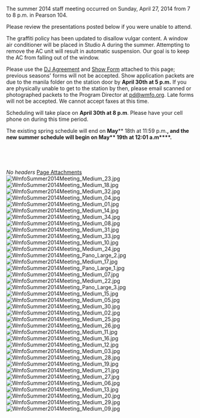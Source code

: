 The summer 2014 staff meeting occurred on Sunday, April 27, 2014 from 7 to 8 p.m. in Pearson 104.

Please review the presentations posted below if you were unable to attend.

The graffiti policy has been updated to disallow vulgar content. A window air conditioner will be placed in Studio A during the summer. Attempting to remove the AC unit will result in automatic suspension. Our goal is to keep the AC from falling out of the window.

Please use the [DJ Agreement](https://wiki.wmfo.org/@api/deki/files/725/=WMFO_DJ_Agreement_Form_SU14.pdf "WMFO DJ Agreement Form_SU14.pdf") and [Show Form](https://wiki.wmfo.org/@api/deki/files/724/=WMFO_Show_Scheduling_Form_SU14.pdf "WMFO Show Scheduling Form_SU14.pdf") attached to this page; previous seasons' forms will not be accepted. Show application packets are due to the manila folder on the station door by **April 30th at 5 p.m.** If you are physically unable to get to the station by then, please email scanned or photographed packets to the Program Director at [pd@wmfo.org](mailto:pd@wmfo.org "mailto:pd@wmfo.org"). Late forms will not be accepted. We cannot accept faxes at this time.

Scheduling will take place on **April 30th at 8 p.m**. Please have your cell phone on during this time period.

The existing spring schedule will end on **May**** 18th at 11:59 p.m.**, and the new summer schedule will begin on **May**** 19th at 12:01 a.m****.**

 

 

*No headers*
[Page Attachments](https://wiki-files.wmfo.org/Staff_Info/Staff_Meetings/Meeting_Archive/2014-Summer_Meeting)
![WmfoSummer2014Meeting_Medium_23.jpg](https://wiki-files.wmfo.org/Staff_Info/Staff_Meetings/Meeting_Archive/2014-Summer_Meeting/WmfoSummer2014Meeting_Medium_23.jpg)
![WmfoSummer2014Meeting_Medium_18.jpg](https://wiki-files.wmfo.org/Staff_Info/Staff_Meetings/Meeting_Archive/2014-Summer_Meeting/WmfoSummer2014Meeting_Medium_18.jpg)
![WmfoSummer2014Meeting_Medium_32.jpg](https://wiki-files.wmfo.org/Staff_Info/Staff_Meetings/Meeting_Archive/2014-Summer_Meeting/WmfoSummer2014Meeting_Medium_32.jpg)
![WmfoSummer2014Meeting_Medium_04.jpg](https://wiki-files.wmfo.org/Staff_Info/Staff_Meetings/Meeting_Archive/2014-Summer_Meeting/WmfoSummer2014Meeting_Medium_04.jpg)
![WmfoSummer2014Meeting_Medium_01.jpg](https://wiki-files.wmfo.org/Staff_Info/Staff_Meetings/Meeting_Archive/2014-Summer_Meeting/WmfoSummer2014Meeting_Medium_01.jpg)
![WmfoSummer2014Meeting_Medium_14.jpg](https://wiki-files.wmfo.org/Staff_Info/Staff_Meetings/Meeting_Archive/2014-Summer_Meeting/WmfoSummer2014Meeting_Medium_14.jpg)
![WmfoSummer2014Meeting_Medium_34.jpg](https://wiki-files.wmfo.org/Staff_Info/Staff_Meetings/Meeting_Archive/2014-Summer_Meeting/WmfoSummer2014Meeting_Medium_34.jpg)
![WmfoSummer2014Meeting_Medium_08.jpg](https://wiki-files.wmfo.org/Staff_Info/Staff_Meetings/Meeting_Archive/2014-Summer_Meeting/WmfoSummer2014Meeting_Medium_08.jpg)
![WmfoSummer2014Meeting_Medium_31.jpg](https://wiki-files.wmfo.org/Staff_Info/Staff_Meetings/Meeting_Archive/2014-Summer_Meeting/WmfoSummer2014Meeting_Medium_31.jpg)
![WmfoSummer2014Meeting_Medium_33.jpg](https://wiki-files.wmfo.org/Staff_Info/Staff_Meetings/Meeting_Archive/2014-Summer_Meeting/WmfoSummer2014Meeting_Medium_33.jpg)
![WmfoSummer2014Meeting_Medium_10.jpg](https://wiki-files.wmfo.org/Staff_Info/Staff_Meetings/Meeting_Archive/2014-Summer_Meeting/WmfoSummer2014Meeting_Medium_10.jpg)
![WmfoSummer2014Meeting_Medium_24.jpg](https://wiki-files.wmfo.org/Staff_Info/Staff_Meetings/Meeting_Archive/2014-Summer_Meeting/WmfoSummer2014Meeting_Medium_24.jpg)
![WmfoSummer2014Meeting_Pano_Large_2.jpg](https://wiki-files.wmfo.org/Staff_Info/Staff_Meetings/Meeting_Archive/2014-Summer_Meeting/WmfoSummer2014Meeting_Pano_Large_2.jpg)
![WmfoSummer2014Meeting_Medium_17.jpg](https://wiki-files.wmfo.org/Staff_Info/Staff_Meetings/Meeting_Archive/2014-Summer_Meeting/WmfoSummer2014Meeting_Medium_17.jpg)
![WmfoSummer2014Meeting_Pano_Large_1.jpg](https://wiki-files.wmfo.org/Staff_Info/Staff_Meetings/Meeting_Archive/2014-Summer_Meeting/WmfoSummer2014Meeting_Pano_Large_1.jpg)
![WmfoSummer2014Meeting_Medium_07.jpg](https://wiki-files.wmfo.org/Staff_Info/Staff_Meetings/Meeting_Archive/2014-Summer_Meeting/WmfoSummer2014Meeting_Medium_07.jpg)
![WmfoSummer2014Meeting_Medium_22.jpg](https://wiki-files.wmfo.org/Staff_Info/Staff_Meetings/Meeting_Archive/2014-Summer_Meeting/WmfoSummer2014Meeting_Medium_22.jpg)
![WmfoSummer2014Meeting_Pano_Large_3.jpg](https://wiki-files.wmfo.org/Staff_Info/Staff_Meetings/Meeting_Archive/2014-Summer_Meeting/WmfoSummer2014Meeting_Pano_Large_3.jpg)
![WmfoSummer2014Meeting_Medium_15.jpg](https://wiki-files.wmfo.org/Staff_Info/Staff_Meetings/Meeting_Archive/2014-Summer_Meeting/WmfoSummer2014Meeting_Medium_15.jpg)
![WmfoSummer2014Meeting_Medium_05.jpg](https://wiki-files.wmfo.org/Staff_Info/Staff_Meetings/Meeting_Archive/2014-Summer_Meeting/WmfoSummer2014Meeting_Medium_05.jpg)
![WmfoSummer2014Meeting_Medium_30.jpg](https://wiki-files.wmfo.org/Staff_Info/Staff_Meetings/Meeting_Archive/2014-Summer_Meeting/WmfoSummer2014Meeting_Medium_30.jpg)
![WmfoSummer2014Meeting_Medium_02.jpg](https://wiki-files.wmfo.org/Staff_Info/Staff_Meetings/Meeting_Archive/2014-Summer_Meeting/WmfoSummer2014Meeting_Medium_02.jpg)
![WmfoSummer2014Meeting_Medium_25.jpg](https://wiki-files.wmfo.org/Staff_Info/Staff_Meetings/Meeting_Archive/2014-Summer_Meeting/WmfoSummer2014Meeting_Medium_25.jpg)
![WmfoSummer2014Meeting_Medium_26.jpg](https://wiki-files.wmfo.org/Staff_Info/Staff_Meetings/Meeting_Archive/2014-Summer_Meeting/WmfoSummer2014Meeting_Medium_26.jpg)
![WmfoSummer2014Meeting_Medium_11.jpg](https://wiki-files.wmfo.org/Staff_Info/Staff_Meetings/Meeting_Archive/2014-Summer_Meeting/WmfoSummer2014Meeting_Medium_11.jpg)
![WmfoSummer2014Meeting_Medium_16.jpg](https://wiki-files.wmfo.org/Staff_Info/Staff_Meetings/Meeting_Archive/2014-Summer_Meeting/WmfoSummer2014Meeting_Medium_16.jpg)
![WmfoSummer2014Meeting_Medium_12.jpg](https://wiki-files.wmfo.org/Staff_Info/Staff_Meetings/Meeting_Archive/2014-Summer_Meeting/WmfoSummer2014Meeting_Medium_12.jpg)
![WmfoSummer2014Meeting_Medium_03.jpg](https://wiki-files.wmfo.org/Staff_Info/Staff_Meetings/Meeting_Archive/2014-Summer_Meeting/WmfoSummer2014Meeting_Medium_03.jpg)
![WmfoSummer2014Meeting_Medium_28.jpg](https://wiki-files.wmfo.org/Staff_Info/Staff_Meetings/Meeting_Archive/2014-Summer_Meeting/WmfoSummer2014Meeting_Medium_28.jpg)
![WmfoSummer2014Meeting_Medium_19.jpg](https://wiki-files.wmfo.org/Staff_Info/Staff_Meetings/Meeting_Archive/2014-Summer_Meeting/WmfoSummer2014Meeting_Medium_19.jpg)
![WmfoSummer2014Meeting_Medium_21.jpg](https://wiki-files.wmfo.org/Staff_Info/Staff_Meetings/Meeting_Archive/2014-Summer_Meeting/WmfoSummer2014Meeting_Medium_21.jpg)
![WmfoSummer2014Meeting_Medium_27.jpg](https://wiki-files.wmfo.org/Staff_Info/Staff_Meetings/Meeting_Archive/2014-Summer_Meeting/WmfoSummer2014Meeting_Medium_27.jpg)
![WmfoSummer2014Meeting_Medium_06.jpg](https://wiki-files.wmfo.org/Staff_Info/Staff_Meetings/Meeting_Archive/2014-Summer_Meeting/WmfoSummer2014Meeting_Medium_06.jpg)
![WmfoSummer2014Meeting_Medium_13.jpg](https://wiki-files.wmfo.org/Staff_Info/Staff_Meetings/Meeting_Archive/2014-Summer_Meeting/WmfoSummer2014Meeting_Medium_13.jpg)
![WmfoSummer2014Meeting_Medium_20.jpg](https://wiki-files.wmfo.org/Staff_Info/Staff_Meetings/Meeting_Archive/2014-Summer_Meeting/WmfoSummer2014Meeting_Medium_20.jpg)
![WmfoSummer2014Meeting_Medium_29.jpg](https://wiki-files.wmfo.org/Staff_Info/Staff_Meetings/Meeting_Archive/2014-Summer_Meeting/WmfoSummer2014Meeting_Medium_29.jpg)
![WmfoSummer2014Meeting_Medium_09.jpg](https://wiki-files.wmfo.org/Staff_Info/Staff_Meetings/Meeting_Archive/2014-Summer_Meeting/WmfoSummer2014Meeting_Medium_09.jpg)
